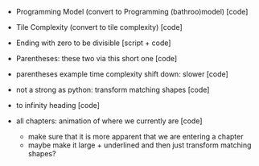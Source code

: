 - Programming Model (convert to Programming (bathroo)model) [code]
- Tile Complexity (convert to tile complexity) [code]

- Ending with zero to be divisible [script + code]
- Parentheses: these two via this short one [code]

- parentheses example time complexity shift down: slower [code]

- not a strong as python: transform matching shapes [code]

- to infinity heading [code]

- all chapters: animation of where we currently are [code]
	- make sure that it is more apparent that we are entering a chapter
	- maybe make it large + underlined and then just transform matching shapes?
